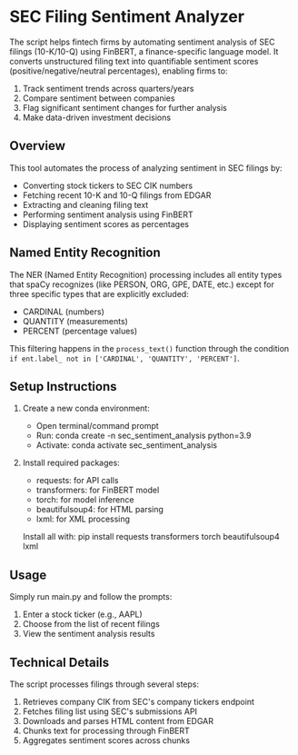 # SEC Filing Sentiment Analyzer

The script helps fintech firms by automating sentiment analysis of SEC filings (10-K/10-Q) using FinBERT, a finance-specific language model. It converts unstructured filing text into quantifiable sentiment scores (positive/negative/neutral percentages), enabling firms to:

1. Track sentiment trends across quarters/years
2. Compare sentiment between companies
3. Flag significant sentiment changes for further analysis
4. Make data-driven investment decisions


## Overview

This tool automates the process of analyzing sentiment in SEC filings by:
- Converting stock tickers to SEC CIK numbers
- Fetching recent 10-K and 10-Q filings from EDGAR
- Extracting and cleaning filing text
- Performing sentiment analysis using FinBERT
- Displaying sentiment scores as percentages

## Named Entity Recognition

The NER (Named Entity Recognition) processing includes all entity types that spaCy recognizes (like PERSON, ORG, GPE, DATE, etc.) except for three specific types that are explicitly excluded:

- CARDINAL (numbers)
- QUANTITY (measurements)
- PERCENT (percentage values)

This filtering happens in the `process_text()` function through the condition `if ent.label_ not in ['CARDINAL', 'QUANTITY', 'PERCENT']`.

## Setup Instructions

1. Create a new conda environment:
   - Open terminal/command prompt
   - Run: conda create -n sec_sentiment_analysis python=3.9
   - Activate: conda activate sec_sentiment_analysis

2. Install required packages:
   - requests: for API calls
   - transformers: for FinBERT model
   - torch: for model inference
   - beautifulsoup4: for HTML parsing
   - lxml: for XML processing

   Install all with: pip install requests transformers torch beautifulsoup4 lxml

## Usage

Simply run main.py and follow the prompts:
1. Enter a stock ticker (e.g., AAPL)
2. Choose from the list of recent filings
3. View the sentiment analysis results

## Technical Details

The script processes filings through several steps:
1. Retrieves company CIK from SEC's company tickers endpoint
2. Fetches filing list using SEC's submissions API
3. Downloads and parses HTML content from EDGAR
4. Chunks text for processing through FinBERT
5. Aggregates sentiment scores across chunks




